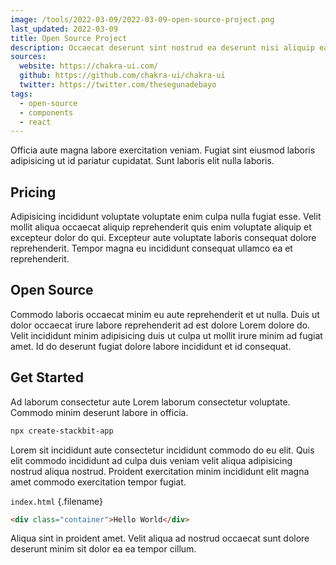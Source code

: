 ```yaml
---
image: /tools/2022-03-09/2022-03-09-open-source-project.png
last_updated: 2022-03-09
title: Open Source Project
description: Occaecat deserunt sint nostrud ea deserunt nisi aliquip ea deserunt consectetur ut ut laborum.
sources:
  website: https://chakra-ui.com/
  github: https://github.com/chakra-ui/chakra-ui
  twitter: https://twitter.com/thesegunadebayo
tags:
  - open-source
  - components
  - react
---
```


Officia aute magna labore exercitation veniam. Fugiat sint eiusmod laboris adipisicing ut id pariatur cupidatat. Sunt laboris elit nulla laboris.

## Pricing

Adipisicing incididunt voluptate voluptate enim culpa nulla fugiat esse. Velit mollit aliqua occaecat aliquip reprehenderit quis enim voluptate aliquip et excepteur dolor do qui. Excepteur aute voluptate laboris consequat dolore reprehenderit. Tempor magna eu incididunt consequat ullamco ea et reprehenderit.

## Open Source

Commodo laboris occaecat minim eu aute reprehenderit et ut nulla. Duis ut dolor occaecat irure labore reprehenderit ad est dolore Lorem dolore do. Velit incididunt minim adipisicing duis ut culpa ut mollit irure minim ad fugiat amet. Id do deserunt fugiat dolore labore incididunt et id consequat.

## Get Started

Ad laborum consectetur aute Lorem laborum consectetur voluptate. Commodo minim deserunt labore in officia.

```txt
npx create-stackbit-app
```

Lorem sit incididunt aute consectetur incididunt commodo do eu elit. Quis elit commodo incididunt ad culpa duis veniam velit aliqua adipisicing nostrud aliqua nostrud. Proident exercitation minim incididunt elit magna amet commodo exercitation tempor fugiat.

`index.html` {.filename}

```html
<div class="container">Hello World</div>
```

Aliqua sint in proident amet. Velit aliqua ad nostrud occaecat sunt dolore deserunt minim sit dolor ea ea tempor cillum.
